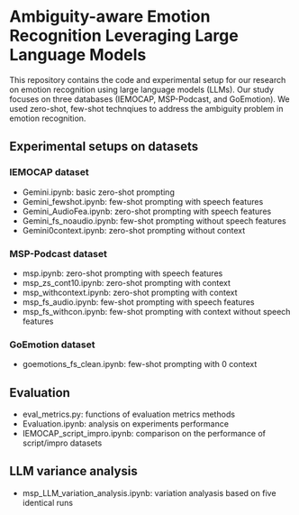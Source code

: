 # Ambiguity-aware Emotion Recognition Leveraging Large Language Models
This repository contains the code and experimental setup for our research on emotion recognition using large language models (LLMs). Our study focuses on three databases (IEMOCAP, MSP-Podcast, and GoEmotion). We used zero-shot, few-shot technqiues to address the ambiguity problem in emotion recognition. 

## Experimental setups on datasets 
### IEMOCAP dataset
- Gemini.ipynb: basic zero-shot prompting
- Gemini_fewshot.ipynb: few-shot prompting with speech features
- Gemini_AudioFea.ipynb: zero-shot prompting with speech features
- Gemini_fs_noaudio.ipynb: few-shot prompting without speech features
- Gemini0context.ipynb: zero-shot prompting without context

### MSP-Podcast dataset
- msp.ipynb: zero-shot prompting with speech features
- msp_zs_cont10.ipynb: zero-shot prompting with context
- msp_withcontext.ipynb: zero-shot prompting with context
- msp_fs_audio.ipynb: few-shot prompting with speech features
- msp_fs_withcon.ipynb: few-shot prompting with context without speech features

### GoEmotion dataset
- goemotions_fs_clean.ipynb: few-shot prompting with 0 context 


## Evaluation 
- eval_metrics.py: functions of evaluation metrics methods
- Evaluation.ipynb: analysis on experiments performance
- IEMOCAP_script_impro.ipynb: comparison on the performance of script/impro datasets 


## LLM variance analysis
- msp_LLM_variation_analysis.ipynb: variation analyasis based on five identical runs




